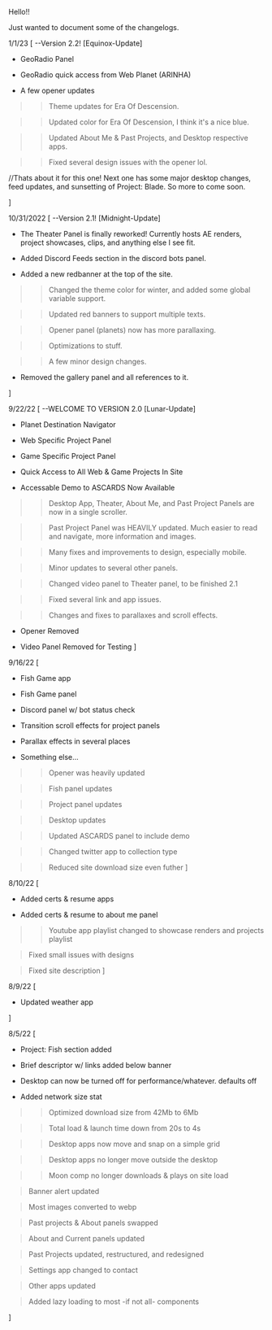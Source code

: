 Hello!!

Just wanted to document some of the changelogs.

1/1/23
[
--Version 2.2! [Equinox-Update]

+ GeoRadio Panel

+ GeoRadio quick access from Web Planet (ARINHA)

+ A few opener updates

>> Theme updates for Era Of Descension.

>> Updated color for Era Of Descension, I think it's a nice blue.

>> Updated About Me & Past Projects, and Desktop respective apps.

>> Fixed several design issues with the opener lol.

//Thats about it for this one! Next one has some major desktop changes, feed updates, and sunsetting of Project: Blade. So more to come soon.

]

10/31/2022
[
--Version 2.1! [Midnight-Update]

+ The Theater Panel is finally reworked! Currently hosts AE renders, project showcases, clips, and anything else I see fit.

+ Added Discord Feeds section in the discord bots panel.

+ Added a new redbanner at the top of the site.

>> Changed the theme color for winter, and added some global variable support.

>> Updated red banners to support multiple texts.

>> Opener panel (planets) now has more parallaxing.

>> Optimizations to stuff.

>> A few minor design changes.

- Removed the gallery panel and all references to it.

]

9/22/22
[
--WELCOME TO VERSION 2.0 [Lunar-Update]

+ Planet Destination Navigator

+ Web Specific Project Panel

+ Game Specific Project Panel

+ Quick Access to All Web & Game Projects In Site

+ Accessable Demo to ASCARDS Now Available

>> Desktop App, Theater, About Me, and Past Project Panels are now in a single scroller.

>> Past Project Panel was HEAVILY updated. Much easier to read and navigate, more information and images.

>> Many fixes and improvements to design, especially mobile.

>> Minor updates to several other panels.

>> Changed video panel to Theater panel, to be finished 2.1

>> Fixed several link and app issues.

>> Changes and fixes to parallaxes and scroll effects.

- Opener Removed

- Video Panel Removed for Testing
]

9/16/22
[
+ Fish Game app

+ Fish Game panel

+ Discord panel w/ bot status check

+ Transition scroll effects for project panels

+ Parallax effects in several places

+ Something else...


>> Opener was heavily updated

>> Fish panel updates

>> Project panel updates

>> Desktop updates

>> Updated ASCARDS panel to include demo

>> Changed twitter app to collection type

>> Reduced site download size even futher
]

8/10/22
[
+ Added certs & resume apps

+ Added certs & resume to about me panel

>> Youtube app playlist changed to showcase renders and projects playlist

> Fixed small issues with designs

> Fixed site description
]

8/9/22 
[

+ Updated weather app

]

8/5/22
[

+ Project: Fish section added

+ Brief descriptor w/ links added below banner

+ Desktop can now be turned off for performance/whatever. defaults off

+ Added network size stat

>> Optimized download size from 42Mb to 6Mb

>> Total load & launch time down from 20s to 4s

>> Desktop apps now move and snap on a simple grid

>> Desktop apps no longer move outside the desktop

>> Moon comp no longer downloads & plays on site load

> Banner alert updated

> Most images converted to webp

> Past projects & About panels swapped

> About and Current panels updated

> Past Projects updated, restructured, and redesigned

> Settings app changed to contact

> Other apps updated

> Added lazy loading to most -if not all- components

]